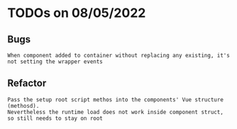 # TODOs on 08/05/2022

## Bugs
```
When component added to container without replacing any existing, it's not setting the wrapper events
```
## Refactor
```
Pass the setup root script methos into the components' Vue structure (methosd).
Nevertheless the runtime load does not work inside component struct, so still needs to stay on root
``` 
